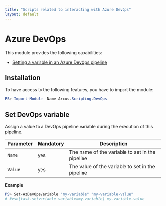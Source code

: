 ```yaml
---
title: "Scripts related to interacting with Azure DevOps"
layout: default
---
```


# Azure DevOps

This module provides the following capabilities:
- [Setting a variable in an Azure DevOps pipeline](#set-devops-variable)

## Installation

To have access to the following features, you have to import the module:

```powershell
PS> Import-Module -Name Arcus.Scripting.DevOps
```

## Set DevOps variable

Assign a value to a DevOps pipeline variable during the execution of this pipeline.

| Parameter       | Mandatory | Description                                       |
| --------------- | -------- | ------------------------------------------------ |
| `Name`  | yes      | The name of the variable to set in the pipeline  |
| `Value` | yes      | The value of the variable to set in the pipeline |

**Example**

```powershell
PS> Set-AzDevOpsVariable "my-variable" "my-variable-value"
# #vso[task.setvariable variable=my-variable] my-variable-value
```
